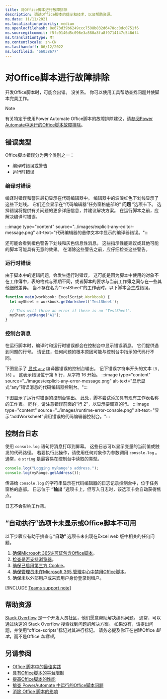 ```yaml
---
title: 对Office脚本进行故障排除
description: 调试Office脚本的提示和技术，以及帮助资源。
ms.date: 11/11/2021
ms.localizationpriority: medium
ms.openlocfilehash: 8e673d39b6249ccc7598b832d6478cc8dc0751f6
ms.sourcegitcommit: f5fc9146d5c096e3a580a3fa8f9714147c548df4
ms.translationtype: MT
ms.contentlocale: zh-CN
ms.lasthandoff: 06/12/2022
ms.locfileid: "66038677"
---
```

# <a name="troubleshoot-office-scripts"></a>对Office脚本进行故障排除

开发Office脚本时，可能会出错。 没关系。 你可以使用工具帮助查找问题并使脚本完美工作。

> [!NOTE]
> 有关特定于使用Power Automate Office脚本的故障排除建议，请[参阅Power Automate中运行的Office脚本故障排除](power-automate-troubleshooting.md)。

## <a name="types-of-errors"></a>错误类型

Office脚本错误分为两个类别之一：

* 编译时错误或警告
* 运行时错误

### <a name="compile-time-errors"></a>编译时错误

编译时错误和警告最初显示在代码编辑器中。 编辑器中的波浪红色下划线显示了这些下划线。 它们还会显示在“代码编辑器”任务窗格底部的“ **问题** ”选项卡下。 选择错误将提供有关问题的更多详细信息，并建议解决方案。 在运行脚本之前，应解决编译时错误。

:::image type="content" source="../images/explicit-any-editor-message.png" alt-text="代码编辑器的悬停文本中显示的编译器错误。":::

还可能会看到橙色警告下划线和灰色信息性消息。 这些指示性能建议或其他可能的脚本可能具有无意的效果。 在消除这些警告之前，应仔细检查这些警告。

### <a name="runtime-errors"></a>运行时错误

由于脚本中的逻辑问题，会发生运行时错误。 这可能是因为脚本中使用的对象不在工作簿中，表的格式与预期不同，或者脚本的要求与当前工作簿之间存在一些其他细微差异。 当不存在名为“TestSheet”的工作表时，以下脚本会生成错误。

```TypeScript
function main(workbook: ExcelScript.Workbook) {
  let mySheet = workbook.getWorksheet('TestSheet');

  // This will throw an error if there is no "TestSheet".
  mySheet.getRange("A1");
}
```

### <a name="console-messages"></a>控制台消息

在运行脚本时，编译时和运行时错误都会在控制台中显示错误消息。 它们提供遇到问题的行号。 请记住，任何问题的根本原因可能与控制台中指示的代码行不同。

下图显示了 [显式 `any`](../develop/typescript-restrictions.md) 编译器错误的控制台输出。 记下错误字符串开头的文本 `[5, 16]` 。 这表示错误位于第 5 行，从字符 16 开始。
:::image type="content" source="../images/explicit-any-error-message.png" alt-text="显示显式“any”错误消息的代码编辑器控制台。":::

下图显示了运行时错误的控制台输出。 此处，脚本尝试添加具有现有工作表名称的工作表。 同样，请注意错误前面的“行 2”，以显示要调查的行。
:::image type="content" source="../images/runtime-error-console.png" alt-text="显示“addWorksheet”调用错误的代码编辑器控制台。":::

## <a name="console-logs"></a>控制台日志

使用 `console.log` 语句将消息打印到屏幕。 这些日志可以显示变量的当前值或触发的代码路径。 若要执行此操作，请使用任何对象作为参数调用 `console.log` 。 通常，a `string` 是最容易在控制台中读取的类型。

```TypeScript
console.log("Logging myRange's address.");
console.log(myRange.getAddress());
```

传递给 `console.log` 的字符串显示在代码编辑器的日志记录控制台中，位于任务窗格的底部。 日志位于 **“输出** ”选项卡上，但写入日志时，该选项卡会自动获得焦点。

日志不会影响工作簿。

## <a name="automate-tab-not-appearing-or-office-scripts-unavailable"></a>“自动执行”选项卡未显示或Office脚本不可用

以下步骤应有助于排查与“**自动”** 选项卡未出现在Excel web 版中相关的任何问题。

1. [确保Microsoft 365许可证包含Office脚本](../overview/excel.md#requirements)。
1. [检查是否支持浏览器](platform-limits.md#browser-support)。
1. [确保已启用第三方 Cookie](platform-limits.md#third-party-cookies)。
1. [确保管理员未在Microsoft 365 管理中心中禁用Office脚本](/microsoft-365/admin/manage/manage-office-scripts-settings)。
1. 确保未以外部用户或来宾用户身份登录到租户。

[!INCLUDE [Teams support note](../includes/teams-support-note.md)]

## <a name="help-resources"></a>帮助资源

[Stack Overflow](https://stackoverflow.com/questions/tagged/office-scripts) 是一个开发人员社区，他们愿意帮助解决编码问题。 通常，可以通过快速的 Stack Overflow 搜索找到问题的解决方案。 如果没有，请提出问题，并使用“office-scripts”标记对其进行标记。 请务必提及你正在创建Office *脚本*，而不是Office *加载项*。

## <a name="see-also"></a>另请参阅

- [Office 脚本中的最佳实践](../develop/best-practices.md)
- [具有Office脚本的平台限制](platform-limits.md)
- [提高Office脚本的性能](../develop/web-client-performance.md)
- [排查 PowerAutomate 中运行的Office脚本问题](power-automate-troubleshooting.md)
- [消除 Office 脚本的影响](undo.md)
